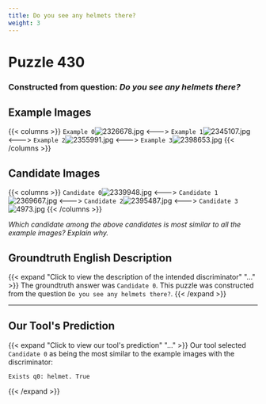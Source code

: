 ```yaml
---
title: Do you see any helmets there?
weight: 3
---
```


# Puzzle 430
### Constructed from question: _Do you see any helmets there?_


## Example Images
{{< columns >}}
`Example 0`![2326678.jpg](/gqa_images/2326678.jpg)
<--->
`Example 1`![2345107.jpg](/gqa_images/2345107.jpg)
<--->
`Example 2`![2355991.jpg](/gqa_images/2355991.jpg)
<--->
`Example 3`![2398653.jpg](/gqa_images/2398653.jpg)
{{< /columns >}}

## Candidate Images
{{< columns >}}
`Candidate 0`![2339948.jpg](/gqa_images/2339948.jpg)
<--->
`Candidate 1`![2369667.jpg](/gqa_images/2369667.jpg)
<--->
`Candidate 2`![2395487.jpg](/gqa_images/2395487.jpg)
<--->
`Candidate 3`![4973.jpg](/gqa_images/4973.jpg)
{{< /columns >}}

*Which candidate among the above candidates is most similar to all the example images? Explain why.*

## Groundtruth English Description

{{< expand "Click to view the description of the intended discriminator" "..." >}}
The groundtruth answer was `Candidate 0`. This puzzle was constructed from the question `Do you see any helmets there?`.
{{< /expand >}}

---

## Our Tool's Prediction

{{< expand "Click to view our tool's prediction" "..." >}}
Our tool selected `Candidate 0` as being the most similar to the example images with the discriminator:
```plaintext
Exists q0: helmet. True
```
{{< /expand >}}
